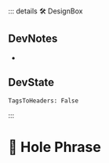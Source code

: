 ::: details 🛠 <dev>DesignBox</dev>

## DevNotes

-

## DevState

`TagsToHeaders: False`


:::

# 🔷 <moto>Hole Phrase</moto>
